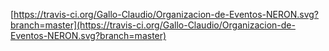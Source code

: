 [https://travis-ci.org/Gallo-Claudio/Organizacion-de-Eventos-NERON.svg?branch=master](https://travis-ci.org/Gallo-Claudio/Organizacion-de-Eventos-NERON.svg?branch=master)

